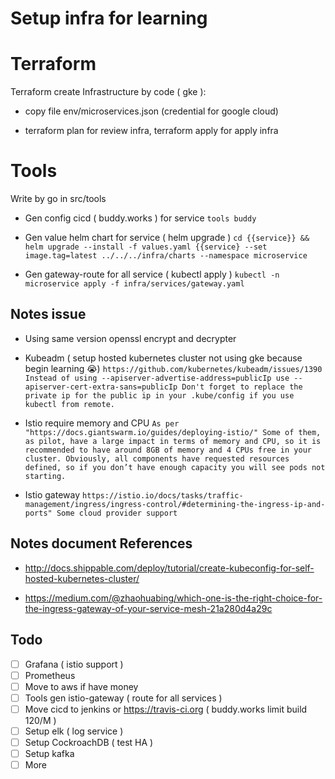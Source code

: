 # Setup infra for learning

# Terraform

Terraform create Infrastructure by code ( gke ):

- copy file env/microservices.json (credential for google cloud)

- terraform plan for review infra, terraform apply for apply infra


# Tools

Write by go in src/tools

- Gen config cicd ( buddy.works ) for service `tools buddy`

- Gen value helm chart for service ( helm upgrade )
`cd {{service}} && helm upgrade --install -f values.yaml {{service} --set image.tag=latest ../../../infra/charts --namespace microservice`

- Gen gateway-route for all service ( kubectl apply )
`kubectl -n microservice apply -f infra/services/gateway.yaml`


## Notes issue

- Using same version openssl encrypt and decrypter
- Kubeadm ( setup hosted kubernetes cluster not using gke because begin learning 😭)
`https://github.com/kubernetes/kubeadm/issues/1390
Instead of using --apiserver-advertise-address=publicIp use --apiserver-cert-extra-sans=publicIp
Don't forget to replace the private ip for the public ip in your .kube/config if you use kubectl from remote.`

- Istio require memory and CPU
`As per "https://docs.giantswarm.io/guides/deploying-istio/"
Some of them, as pilot, have a large impact in terms of memory and CPU, so it is recommended to have around 8GB of memory and 4 CPUs free in your cluster. Obviously, all components have requested resources defined, so if you don’t have enough capacity you will see pods not starting.`

- Istio gateway
`https://istio.io/docs/tasks/traffic-management/ingress/ingress-control/#determining-the-ingress-ip-and-ports"
Some cloud provider support `



## Notes document References

- http://docs.shippable.com/deploy/tutorial/create-kubeconfig-for-self-hosted-kubernetes-cluster/

- https://medium.com/@zhaohuabing/which-one-is-the-right-choice-for-the-ingress-gateway-of-your-service-mesh-21a280d4a29c

## Todo

- [ ] Grafana ( istio support )
- [ ] Prometheus
- [ ] Move to aws if have money
- [ ] Tools gen istio-gateway ( route for all services )
- [ ] Move cicd to jenkins or https://travis-ci.org ( buddy.works limit build 120/M )
- [ ] Setup elk ( log service )
- [ ] Setup CockroachDB ( test HA )
- [ ] Setup kafka
- [ ] More
